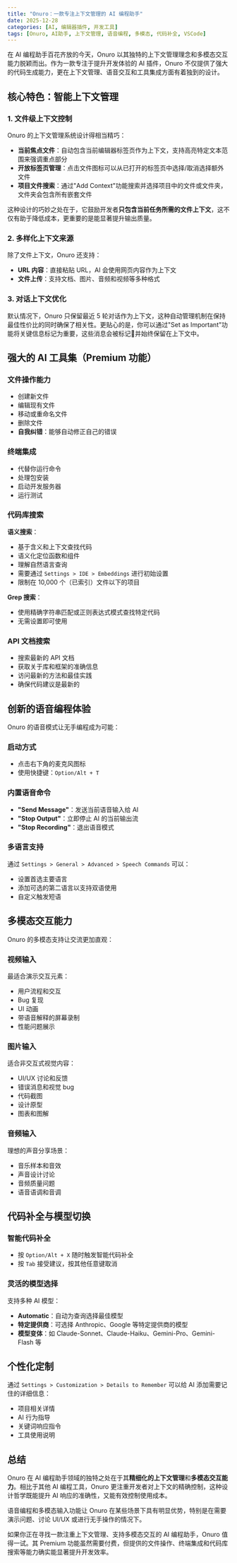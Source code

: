 ```yaml
---
title: "Onuro：一款专注上下文管理的 AI 编程助手"
date: 2025-12-28
categories: [AI, 编辑器插件, 开发工具]
tags: [Onuro, AI助手, 上下文管理, 语音编程, 多模态, 代码补全, VSCode]
---
```


在 AI 编程助手百花齐放的今天，Onuro 以其独特的上下文管理理念和多模态交互能力脱颖而出。作为一款专注于提升开发体验的 AI 插件，Onuro 不仅提供了强大的代码生成能力，更在上下文管理、语音交互和工具集成方面有着独到的设计。

## 核心特色：智能上下文管理

### 1. 文件级上下文控制

Onuro 的上下文管理系统设计得相当精巧：

- **当前焦点文件**：自动包含当前编辑器标签页作为上下文，支持高亮特定文本范围来强调重点部分
- **开放标签页管理**：点击文件图标可以从已打开的标签页中选择/取消选择额外文件
- **项目文件搜索**：通过"Add Context"功能搜索并选择项目中的文件或文件夹，文件夹会包含所有嵌套文件

这种设计的巧妙之处在于，它鼓励开发者**只包含当前任务所需的文件上下文**，这不仅有助于降低成本，更重要的是能显著提升输出质量。

### 2. 多样化上下文来源

除了文件上下文，Onuro 还支持：

- **URL 内容**：直接粘贴 URL，AI 会使用网页内容作为上下文
- **文件上传**：支持文档、图片、音频和视频等多种格式

### 3. 对话上下文优化

默认情况下，Onuro 只保留最近 5 轮对话作为上下文，这种自动管理机制在保持最佳性价比的同时确保了相关性。更贴心的是，你可以通过"Set as Important"功能将关键信息标记为重要，这些消息会被标记🚩并始终保留在上下文中。

## 强大的 AI 工具集（Premium 功能）

### 文件操作能力

- 创建新文件
- 编辑现有文件  
- 移动或重命名文件
- 删除文件
- **自我纠错**：能够自动修正自己的错误

### 终端集成

- 代替你运行命令
- 处理包安装
- 启动开发服务器
- 运行测试

### 代码库搜索

**语义搜索**：
- 基于含义和上下文查找代码
- 语义化定位函数和组件
- 理解自然语言查询
- 需要通过 `Settings > IDE > Embeddings` 进行初始设置
- 限制在 10,000 个（已索引）文件以下的项目

**Grep 搜索**：
- 使用精确字符串匹配或正则表达式模式查找特定代码
- 无需设置即可使用

### API 文档搜索

- 搜索最新的 API 文档
- 获取关于库和框架的准确信息
- 访问最新的方法和最佳实践
- 确保代码建议是最新的

## 创新的语音编程体验

Onuro 的语音模式让无手编程成为可能：

### 启动方式
- 点击右下角的麦克风图标
- 使用快捷键：`Option/Alt + T`

### 内置语音命令
- **"Send Message"**：发送当前语音输入给 AI
- **"Stop Output"**：立即停止 AI 的当前输出流
- **"Stop Recording"**：退出语音模式

### 多语言支持
通过 `Settings > General > Advanced > Speech Commands` 可以：
- 设置首选主要语言
- 添加可选的第二语言以支持双语使用
- 自定义触发短语

## 多模态交互能力

Onuro 的多模态支持让交流更加直观：

### 视频输入
最适合演示交互元素：
- 用户流程和交互
- Bug 复现
- UI 动画
- 带语音解释的屏幕录制
- 性能问题展示

### 图片输入  
适合非交互式视觉内容：
- UI/UX 讨论和反馈
- 错误消息和视觉 bug
- 代码截图
- 设计原型
- 图表和图解

### 音频输入
理想的声音分享场景：
- 音乐样本和音效
- 声音设计讨论
- 音频质量问题
- 语音语调和音调

## 代码补全与模型切换

### 智能代码补全
- 按 `Option/Alt + X` 随时触发智能代码补全
- 按 `Tab` 接受建议，按其他任意键取消

### 灵活的模型选择
支持多种 AI 模型：
- **Automatic**：自动为查询选择最佳模型
- **特定提供商**：可选择 Anthropic、Google 等特定提供商的模型
- **模型变体**：如 Claude-Sonnet、Claude-Haiku、Gemini-Pro、Gemini-Flash 等

## 个性化定制

通过 `Settings > Customization > Details to Remember` 可以给 AI 添加需要记住的详细信息：
- 项目相关详情
- AI 行为指导
- 关键词响应指令
- 工具使用说明

## 总结

Onuro 在 AI 编程助手领域的独特之处在于其**精细化的上下文管理**和**多模态交互能力**。相比于其他 AI 编程工具，Onuro 更注重开发者对上下文的精确控制，这种设计哲学既能提升 AI 响应的准确性，又能有效控制使用成本。

语音编程和多模态输入功能让 Onuro 在某些场景下具有明显优势，特别是在需要演示问题、讨论 UI/UX 或进行无手操作的情况下。

如果你正在寻找一款注重上下文管理、支持多模态交互的 AI 编程助手，Onuro 值得一试。其 Premium 功能虽然需要付费，但提供的文件操作、终端集成和代码库搜索等能力确实能显著提升开发效率。
